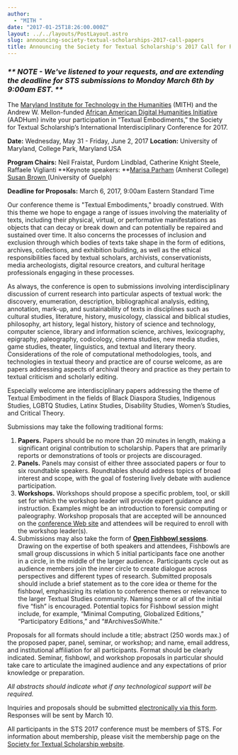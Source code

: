 ```yaml
---
author:
  - "MITH "
date: "2017-01-25T18:26:00.000Z"
layout: ../../layouts/PostLayout.astro
slug: announcing-society-textual-scholarships-2017-call-papers
title: Announcing the Society for Textual Scholarship's 2017 Call for Papers
---
```


### **_\*\* NOTE - We've listened to your requests, and are extending the deadline for STS submissions to Monday March 6th by 9:00am EST. \*\*_**

The [Maryland Institute for Technology in the Humanities](http://mith.umd.edu/) (MITH) and the Andrew W. Mellon-funded [African American Digital Humanities Initiative ](http://arhusynergy.umd.edu/programs/aadhum/)(AADHum) invite your participation in “Textual Embodiments,” the Society for Textual Scholarship’s International Interdisciplinary Conference for 2017.

**Date:** Wednesday, May 31 - Friday, June 2, 2017 **Location:** University of Maryland, College Park, Maryland USA

**Program Chairs:** Neil Fraistat, Purdom Lindblad, Catherine Knight Steele, Raffaele Viglianti **Keynote speakers: **[Marisa Parham](https://www.amherst.edu/people/facstaff/mparham) (Amherst College) [Susan Brown ](https://www.uoguelph.ca/~sbrown/)(University of Guelph)

**Deadline for Proposals:** March 6, 2017, 9:00am Eastern Standard Time

Our conference theme is "Textual Embodiments," broadly construed. With this theme we hope to engage a range of issues involving the materiality of texts, including their physical, virtual, or performative manifestations as objects that can decay or break down and can potentially be repaired and sustained over time. It also concerns the processes of inclusion and exclusion through which bodies of texts take shape in the form of editions, archives, collections, and exhibition building, as well as the ethical responsibilities faced by textual scholars, archivists, conservationists, media archeologists, digital resource creators, and cultural heritage professionals engaging in these processes.

As always, the conference is open to submissions involving interdisciplinary discussion of current research into particular aspects of textual work: the discovery, enumeration, description, bibliographical analysis, editing, annotation, mark-up, and sustainability of texts in disciplines such as cultural studies, literature, history, musicology, classical and biblical studies, philosophy, art history, legal history, history of science and technology, computer science, library and information science, archives, lexicography, epigraphy, paleography, codicology, cinema studies, new media studies, game studies, theater, linguistics, and textual and literary theory. Considerations of the role of computational methodologies, tools, and technologies in textual theory and practice are of course welcome, as are papers addressing aspects of archival theory and practice as they pertain to textual criticism and scholarly editing.

Especially welcome are interdisciplinary papers addressing the theme of Textual Embodiment in the fields of Black Diaspora Studies, Indigenous Studies, LGBTQ Studies, Latinx Studies, Disability Studies, Women’s Studies, and Critical Theory.

Submissions may take the following traditional forms:

1. **Papers.** Papers should be no more than 20 minutes in length, making a significant original contribution to scholarship. Papers that are primarily reports or demonstrations of tools or projects are discouraged.
2. **Panels.** Panels may consist of either three associated papers or four to six roundtable speakers. Roundtables should address topics of broad interest and scope, with the goal of fostering lively debate with audience participation.
3. **Workshops.** Workshops should propose a specific problem, tool, or skill set for which the workshop leader will provide expert guidance and instruction. Examples might be an introduction to forensic computing or paleography. Workshop proposals that are accepted will be announced on the [conference Web site](https://textualsociety.org/) and attendees will be required to enroll with the workshop leader(s).
4. Submissions may also take the form of **[Open Fishbowl sessions](https://en.wikipedia.org/wiki/Fishbowl_(conversation))**. Drawing on the expertise of both speakers and attendees, Fishbowls are small group discussions in which 5 initial participants face one another in a circle, in the middle of the larger audience. Participants cycle out as audience members join the inner circle to create dialogue across perspectives and different types of research. Submitted proposals should include a brief statement as to the core idea or theme for the fishbowl, emphasizing its relation to conference themes or relevance to the larger Textual Studies community. Naming some or all of the initial five “fish” is encouraged. Potential topics for Fishbowl session might include, for example, “Minimal Computing, Globalized Editions,” “Participatory Editions,” and “#ArchivesSoWhite.”

Proposals for all formats should include a title; abstract (250 words max.) of the proposed paper, panel, seminar, or workshop; and name, email address, and institutional affiliation for all participants. Format should be clearly indicated. Seminar, fishbowl, and workshop proposals in particular should take care to articulate the imagined audience and any expectations of prior knowledge or preparation.

_All abstracts should indicate what if any technological support will be required._

Inquiries and proposals should be submitted [electronically via this form](https://goo.gl/forms/FSTo4GQQrGuM1JLU2). Responses will be sent by March 10.

All participants in the STS 2017 conference must be members of STS. For information about membership, please visit the membership page on the [Society for Textual Scholarship website](https://textualsociety.org/membership-information/).
